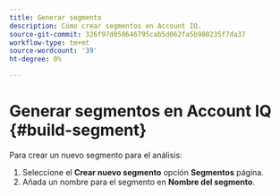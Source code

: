 ```yaml
---
title: Generar segmento
description: Cómo crear segmentos en Account IQ.
source-git-commit: 326f97d058646795cab5d062fa5b980235f7da37
workflow-type: tm+mt
source-wordcount: '39'
ht-degree: 0%

---
```



# Generar segmentos en Account IQ {#build-segment}

Para crear un nuevo segmento para el análisis:

1. Seleccione el **Crear nuevo segmento** opción **Segmentos** página.
1. Añada un nombre para el segmento en **Nombre del segmento**.